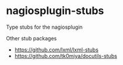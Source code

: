 # nagiosplugin-stubs
Type stubs for the nagiosplugin

Other stub packages

* https://github.com/lxml/lxml-stubs
* https://github.com/tk0miya/docutils-stubs
